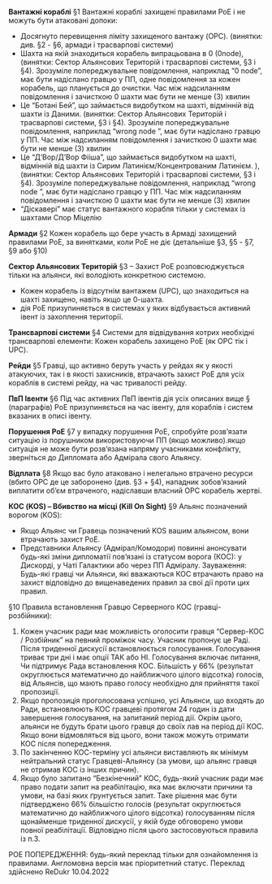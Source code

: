 **Вантажні кораблі**
§1 Вантажні кораблі захищені правилами РоЕ і не можуть бути атаковані допоки:
-	Досягнуто перевищення ліміту захищеного вантажу (OPC). (винятки: див. §2 - §6, армади і трасварпові системи)
-	Шахта на якій знаходиться корабель випрацьована в 0 (0node), (винятки: Сектор Альянсових Територій і трасварпові системи, §3 і §4). Зрозуміле попереджувальне повідомлення, наприклад “0 node”, має бути надіслано гравцю у ПП, одне повідомлення за кожен корабель, що планується до очистки. Час між надсиланням повідомлення і зачисткою 0 шахти має бути не менше (3) хвилин
-	Це “Ботані Бей”, що займається видобутком на шахті, відмінній від шахти із Даними. (винятки: Сектор Альянсових Територій і трасварпові системи, §3 і §4). Зрозуміле попереджувальне повідомлення, наприклад “wrong node ”, має бути надіслано гравцю у ПП. Час між надсиланням повідомлення і зачисткою 0 шахти має бути не менше (3) хвилин
-	Це “Д’Вор/Д’Вор Фііша”, що займається видобутком на шахті, відмінній від шахти із Сирим Латинієм/Концентрованим Латинієм. ), (винятки: Сектор Альянсових Територій і трасварпові системи, §3 і §4). Зрозуміле попереджувальне повідомлення, наприклад “wrong node ”, має бути надіслано гравцю у ПП. Час між надсиланням повідомлення і зачисткою 0 шахти має бути не менше (3) хвилин
-	“Діскавері” має статус вантажного корабля тільки у системах із шахтами Спор Міцелію

**Армади**
§2 Кожен корабель що бере участь в Армаді захищений правилами РоЕ, за винятками, коли РоЕ не діє (детальніше §3, §5 - §7, §9 або §10)

**Сектор Альянсових Територій**
§3 – Захист РоЕ розповсюджується тільки на альянси, які володіють конкретною системою. 
- Кожен корабель із відсутнім вантажем (UPC), що знаходиться на шахті захищено, навіть якщо це 0-шахта. 
- дія РоЕ призупиняється в системах у яких відбувається активний івент із захоплення території.

**Трансварпові системи**
§4 Системи для відвідування котрих необхідні трансварпові елементи: Кожен корабель захищено РоЕ (як OPC тік і UPC).

**Рейди**
§5 Гравці, що активно беруть участь у рейдах як у якості атакуючих, так і в якості захисників, втрачають захист РоЕ для усіх кораблів в системі рейду, на час тривалості рейду. 

**ПвП Івенти**
§6 Під час активних ПвП івентів дія усіх описаних вище § (параграфів) РоЕ  призупиняється на час івенту, для кораблів і систем вказаних в описі івенту. 

**Порушення РоЕ**
§7 у випадку порушення РоЕ, спробуйте розв’язати ситуацію із порушником використовуючи ПП (якщо можливо).якщо ситуація не може бути розв’язана напряму учасниками конфлікту, зверніться до Дипломата або Адмірала свого Альянсу.

**Відплата**
§8 Якщо вас було атаковано і нелегально втрачено ресурси (вбито OPC де це заборонено (див. §3 + §4), нападник зобов’язаний виплатити об’єм втраченого, надіславши власний OPC корабель жертві.

**КОС (KOS) – Вбивство на місці (Kill On Sight)**
§9 Альянс позначений ворогом (KOS): 
- Якщо Альянс чи Гравець позначений KOS вашим альянсом, вони втрачають захист РоЕ. 
- Представники Альянсу (Адмірал/Комодори) повинні анонсувати будь-які зміни дипломатії пов’язані із статусом ворога (КОС): у Дискорді, у Чаті Галактики або через ПП Адміралу. Зауваження: Будь-які гравці чи Альянси, які вважаються КОС втрачають право на захист відповідно до вищенаведених правил за свої дії проти цих правил.

§10 Правила встановлення Гравцю Серверного КОС (гравці-розбійники):
1. Кожен учасник ради має можливість оголосити гравця “Сервер-КОС / Розбійник” на певний проміжок часу. Учасник пропонує це Раді. Після триденної дискусії встановлюється голосування. Голосування триває три дні і має опції ТАК або НІ. Голосування включає питання, Чи підтримує Рада встановлення КОС. Більшість у 66% (результат округлюється математично до найближчого цілого відсотка) голосів, від Альянсів, що мають право голосу необхідно для прийняття такої пропозиції. 
 2. Якщо пропозиція проголосована успішно, усі Альянси, що входять до Ради, встановлюють КОС гравцеві протягом 24 годин із дати завершення голосування, на запитаний період дії. Окрім цього, альянси не будуть брати цього гравця до своїх лав на період дії КОС. Якщо вони відмовляться від цього, вони також можуть отримати КОС після попередження.
3. По закінченню КОС-терміну усі альянси виставляють як мінімум нейтральний статус Гравцеві-Альянсу (за умови, що альянс гравця не отримав КОС із інших причин).
4. Якщо було запитано “Безкінечний” КОС, будь-який учасник ради має право подати запит на реабілітацію, яка має включати причини та умови, на базі яких ґрунтується запит. Таке рішення має бути підтверджено 66% більшістю голосів (результат округлюється математично до найближчого цілого відсотка) голосуванням після щонайменше триденної дискусії, у якій буде обговорено умови повної реабілітації. Відповідно після цього застосовуються правила із п.3.
 
РОЕ ПОПЕРЕДЖЕННЯ: будь-який переклад тільки для ознайомлення із правилами. Англомовна версія має пріоритетний статус.
Переклад здійснено ReDukr 10.04.2022



 
